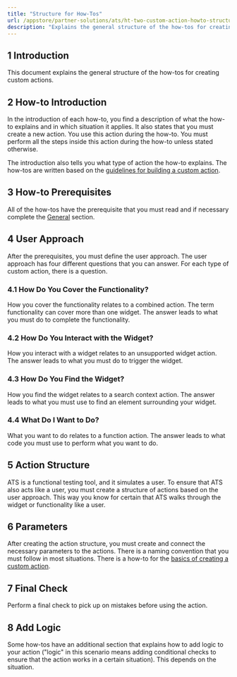 ```yaml
---
title: "Structure for How-Tos"
url: /appstore/partner-solutions/ats/ht-two-custom-action-howto-structure/
description: "Explains the general structure of the how-tos for creating custom actions."
---
```


## 1 Introduction

This document explains the general structure of the how-tos for creating custom actions.

## 2 How-to Introduction

In the introduction of each how-to, you find a description of what the how-to explains and in which situation it applies. It also states that you must create a new action. You use this action during the how-to. You must perform all the steps inside this action during the how-to unless stated otherwise.

The introduction also tells you what type of action the how-to explains. The how-tos are written based on the [guidelines for building a custom action](/appstore/partner-solutions/ats/ht-two-guidelines-custom-action/).

## 3 How-to Prerequisites

All of the how-tos have the prerequisite that you must read and if necessary complete the [General](/appstore/partner-solutions/ats/ht-two-custom-action-general/) section.

## 4 User Approach

After the prerequisites, you must define the user approach. The user approach has four different questions that you can answer. For each type of custom action, there is a question.

### 4.1 How Do You Cover the Functionality?

How you cover the functionality relates to a combined action. The term functionality can cover more than one widget. The answer leads to what you must do to complete the functionality.

### 4.2 How Do You Interact with the Widget?

How you interact with a widget relates to an unsupported widget action. The answer leads to what you must do to trigger the widget.

### 4.3 How Do You Find the Widget?

How you find the widget relates to a search context action. The answer leads to what you must use to find an element surrounding your widget.

### 4.4 What Do I Want to Do?

What you want to do relates to a function action. The answer leads to what code you must use to perform what you want to do.

## 5 Action Structure

ATS is a functional testing tool, and it simulates a user. To ensure that ATS also acts like a user, you must create a structure of actions based on the user approach. This way you know for certain that ATS walks through the widget or functionality like a user. 

## 6 Parameters

After creating the action structure, you must create and connect the necessary parameters to the actions. There is a naming convention that you must follow in most situations. There is a how-to for the [basics of creating a custom action](/appstore/partner-solutions/ats/ht-two-custom-action-basics/).

## 7 Final Check

Perform a final check to pick up on mistakes before using the action.

## 8 Add Logic

Some how-tos have an additional section that explains how to add logic to your action ("logic" in this scenario means adding conditional checks to ensure that the action works in a certain situation). This depends on the situation.
